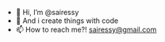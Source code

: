 - 👋 Hi, I’m @sairessy
- 🌱 And i create things with code
- 📫 How to reach me?! <sairessy@gmail.com>

<!---
sairessy/sairessy is a ✨ special ✨ repository because its `README.md` (this file) appears on your GitHub profile.
You can click the Preview link to take a look at your changes.
--->
